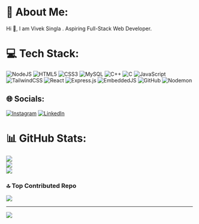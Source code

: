 # 💫 About Me:
Hi 👋, I am Vivek Singla . Aspiring Full-Stack Web Developer.

# 💻 Tech Stack:

![NodeJS](https://img.shields.io/badge/node.js-6DA55F?style=for-the-badge&logo=node.js&logoColor=white)
![HTML5](https://img.shields.io/badge/html5-%23E34F26.svg?style=for-the-badge&logo=html5&logoColor=white)
![CSS3](https://img.shields.io/badge/css3-%231572B6.svg?style=for-the-badge&logo=css3&logoColor=white)
![MySQL](https://img.shields.io/badge/mysql-4479A1.svg?style=for-the-badge&logo=mysql&logoColor=white)
![C++](https://img.shields.io/badge/c++-%2300599C.svg?style=for-the-badge&logo=c%2B%2B&logoColor=white)
![C](https://img.shields.io/badge/c-%2300599C.svg?style=for-the-badge&logo=c&logoColor=white)
![JavaScript](https://img.shields.io/badge/javascript-%23323330.svg?style=for-the-badge&logo=javascript&logoColor=%23F7DF1E)
![TailwindCSS](https://img.shields.io/badge/tailwindcss-%2338B2AC.svg?style=for-the-badge&logo=tailwind-css&logoColor=white)
![React](https://img.shields.io/badge/react-%2361DAFB.svg?style=for-the-badge&logo=react&logoColor=black)
![Express.js](https://img.shields.io/badge/express.js-%23404d59.svg?style=for-the-badge&logo=express&logoColor=%2361DAFB)
![EmbeddedJS](https://img.shields.io/badge/ejs-%23A91E50.svg?style=for-the-badge&logo=ejs&logoColor=white)
![GitHub](https://img.shields.io/badge/github-%23121011.svg?style=for-the-badge&logo=github&logoColor=white)
![Nodemon](https://img.shields.io/badge/nodemon-%23323330.svg?style=for-the-badge&logo=nodemon&logoColor=%BBDEAD)


## 🌐 Socials:
[![Instagram](https://img.shields.io/badge/Instagram-%23E4405F.svg?logo=Instagram&logoColor=white)](https://instagram.com/https://www.instagram.com/viveksingla20/) [![LinkedIn](https://img.shields.io/badge/LinkedIn-%230077B5.svg?logo=linkedin&logoColor=white)](https://linkedin.com/in/https://www.linkedin.com/in/vivek-singla-b73439293/) 

# 📊 GitHub Stats:
![](https://github-readme-stats.vercel.app/api?username=VivekSingla20&theme=dark&hide_border=false&include_all_commits=false&count_private=false)<br/>
![](https://github-readme-streak-stats.herokuapp.com/?user=VivekSingla20&theme=dark&hide_border=false)<br/>
![](https://github-readme-stats.vercel.app/api/top-langs/?username=VivekSingla20&theme=dark&hide_border=false&include_all_commits=false&count_private=false&layout=compact)

### 🔝 Top Contributed Repo
![](https://github-contributor-stats.vercel.app/api?username=VivekSingla20&limit=5&theme=dark&combine_all_yearly_contributions=true)

---
[![](https://visitcount.itsvg.in/api?id=VivekSingla20&icon=0&color=0)](https://visitcount.itsvg.in)

<!-- Proudly created with GPRM ( https://gprm.itsvg.in ) -->
